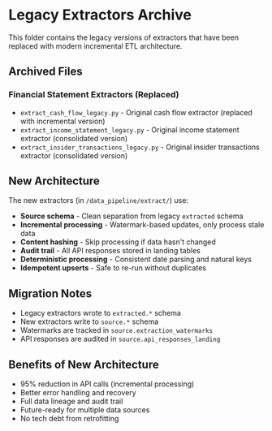 # Legacy Extractors Archive

This folder contains the legacy versions of extractors that have been replaced with modern incremental ETL architecture.

## Archived Files

### Financial Statement Extractors (Replaced)
- `extract_cash_flow_legacy.py` - Original cash flow extractor (replaced with incremental version)
- `extract_income_statement_legacy.py` - Original income statement extractor (consolidated version)
- `extract_insider_transactions_legacy.py` - Original insider transactions extractor (consolidated version)

## New Architecture

The new extractors (in `/data_pipeline/extract/`) use:
- **Source schema** - Clean separation from legacy `extracted` schema
- **Incremental processing** - Watermark-based updates, only process stale data
- **Content hashing** - Skip processing if data hasn't changed
- **Audit trail** - All API responses stored in landing tables
- **Deterministic processing** - Consistent date parsing and natural keys
- **Idempotent upserts** - Safe to re-run without duplicates

## Migration Notes

- Legacy extractors wrote to `extracted.*` schema
- New extractors write to `source.*` schema
- Watermarks are tracked in `source.extraction_watermarks`
- API responses are audited in `source.api_responses_landing`

## Benefits of New Architecture

- 95% reduction in API calls (incremental processing)
- Better error handling and recovery
- Full data lineage and audit trail
- Future-ready for multiple data sources
- No tech debt from retrofitting
